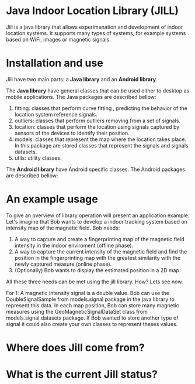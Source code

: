 # Java Indoor Location Library (JILL)
Jill is a java library that allows experimenation and development of indoor location systems. 
It supports many types of systems, for example systems based on WiFi, images or magnetic signals.

# Installation and use
Jill have two main parts: a **Java library** and an **Android library**.

The **Java library** have general classes that can be used either to desktop as mobile applications. The Java packages are described bellow:

1. fitting: classes that perform curve fitting , predicting the behavior of the location system reference signals.
2. outliers: classes that perform outliers removing from a set of signals.
3. location: classes that perform the location using signals captured by sensors of the devices to identify their position.
4. models: classes that represent the map where the location takes place. In this package are stored classes that represent the signals and signals datasets.
5. utils: utility classes.

The **Android library** have Android specific classes. The Android packages are described bellow: 

# An example usage
To give an overview of library operation will present an application example. Let's imagine that Bob wants to develop a indoor tracking system based on intensity map of the magnetic field. Bob needs:

1. A way to capture and create a fingerprinting map of the magnetic field intensity in the indoor enviroment (offline phase).
2. A way to capture the current intensity of the magnetic field and find the position in the fingerprinting map with the greatest similarity with the newly captured measure (online phase).
3. (Optionally) Bob wants to display the estimated position in a 2D map.
 
All these three needs can be met using the jill library. How? Lets see now.

For 1: A magnetic intensity signal is a double value. Bob can use the DoubleSignalSample from models.signal package in the java library to represent this data. In each map position, Bob can store many magnetic measures using the GeoMagneticSignalDataSet class from models.signal.datasets package. If Bob wanted to store another type of signal it could also create your own classes to represent theses values.
 


# Where does Jill come from?

# What is the current Jill status?
